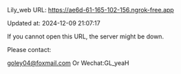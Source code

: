 Lily_web URL: https://ae6d-61-165-102-156.ngrok-free.app

Updated at: 2024-12-09 21:07:17

If you cannot open this URL, the server might be down.

Please contact: 

goley04@foxmail.com Or Wechat:GL_yeaH